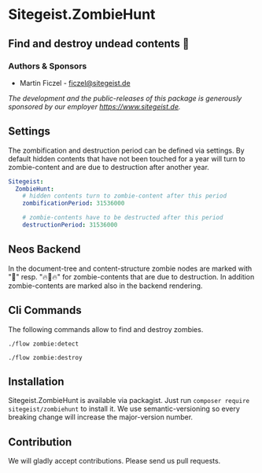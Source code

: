 # Sitegeist.ZombieHunt 
## Find and destroy undead contents 🧟


### Authors & Sponsors

* Martin Ficzel - ficzel@sitegeist.de

*The development and the public-releases of this package is generously sponsored by our employer https://www.sitegeist.de.*

## Settings

The zombification and destruction period can be defined via settings. By default hidden contents that have not been touched for
a year will turn to zombie-content and are due to destruction after another year. 

```yaml
Sitegeist:
  ZombieHunt:
    # hidden contents turn to zombie-content after this period
    zombificationPeriod: 31536000

    # zombie-contents have to be destructed after this period
    destructionPeriod: 31536000
```

## Neos Backend

In the document-tree and content-structure zombie nodes are marked with "🧟" resp. "🔥🧟🔥" for zombie-contents that are due to destruction.
In addition zombie-contents are marked also in the backend rendering.

## Cli Commands

The following commands allow to find and destroy zombies.

```shell
./flow zombie:detect
```

```shell
./flow zombie:destroy
```

## Installation

Sitegeist.ZombieHunt is available via packagist. Just run `composer require sitegeist/zombiehunt` to install it. We use semantic-versioning so every breaking change will increase the major-version number.

## Contribution

We will gladly accept contributions. Please send us pull requests.
